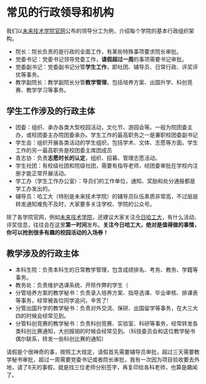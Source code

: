 # 常见的行政领导和机构

我们以[未来技术学院官网](https://future.hit.edu.cn/ldfg/list.htm)公布的领导分工为例，介绍每个学院的基本行政组织架构。

- 院长：院长负责的是行政的全面工作，有某些特殊事项要求院长审批。
- 党委书记：党委书记领导党委工作，**请假超过一周**的事项需要书记审批。
- 党委副书记：党委副书记分管**学生工作**，即社团、辅导员、日常行政、评奖评优等事务。
- 教学副院长：教学副院长分管**教学管理**，包括培养方案、出国升学、科创竞赛、教学学习等事务。

## 学生工作涉及的行政主体

- 团委：组织、承办各类大型校园活动，文化节、游园会等。一般为院团委主办，或校团委主办院团委承办。学生工作的最高职务之一是兼职校团委副书记
- 学生会：组织开展各类活动的学生组织，包括学术、文体、志愿等方面。学生工作的另一最高职务是校团委主席团成员
- 青志协：负责**志愿时长的认定**，组织、招募、管理志愿活动。
- 学生社团：有校级社团和院级社团，需要有指导老师，经团委审批在学校内注册才能正常开展活动。
- 学工办（学生工作办公室）：导员们的工作单位，通知、奖励和处分通报都是学工办发出的。
- 辅导员：哈工大（特别是未来技术学院）的辅导员队伍素质非常高，不过层层转发通知难免不及时，大家要多关注学校、学院的公众号。

除了各学院官网，例如[未来技术学院](https://future.hit.edu.cn/)，还建议大家关注[今日哈工大](https://today.hit.edu.cn/)，有什么活动、评奖信息，往往会在这里**第一时间**发布。**关注今日哈工大，绝对是值得做的事情，你可以抢到很多有趣的校园活动的入场券！**

## 教学涉及的行政主体

- 本科生院：负责本科生的日常教学管理，包含成绩排名、考务、教务、学籍等事务。
- 教务处：负责维护选课系统、开除作弊的学生（
- 分管培养方案的教学秘书：负责录入培养方案、指导选课、毕业审核、排课表等事务，经常被各位同学追问，辛苦了!
- 分管出国升学的教学秘书：负责对外交流、保研、出国留学等事务，在大三大四的时候会经常见到。
- 分管科创竞赛的教学秘书：负责科创竞赛、实验室、科研等事务，经常转发各类科创比赛通知，大创报销的时候会经常见到。（科技委员会和这位教学秘书偶尔联系，转发一些科创比赛的通知）

请假是个很神奇的事，按照工大规定，请假首先需要辅导员审批，超过三天需要教学秘书审批，超过一周需要党委书记或者院长审批，我有一次因为项目验收要去外地，请了8天的事假，就是找三位老师分别签字，再复印给各科老师，也算是趣闻了。
